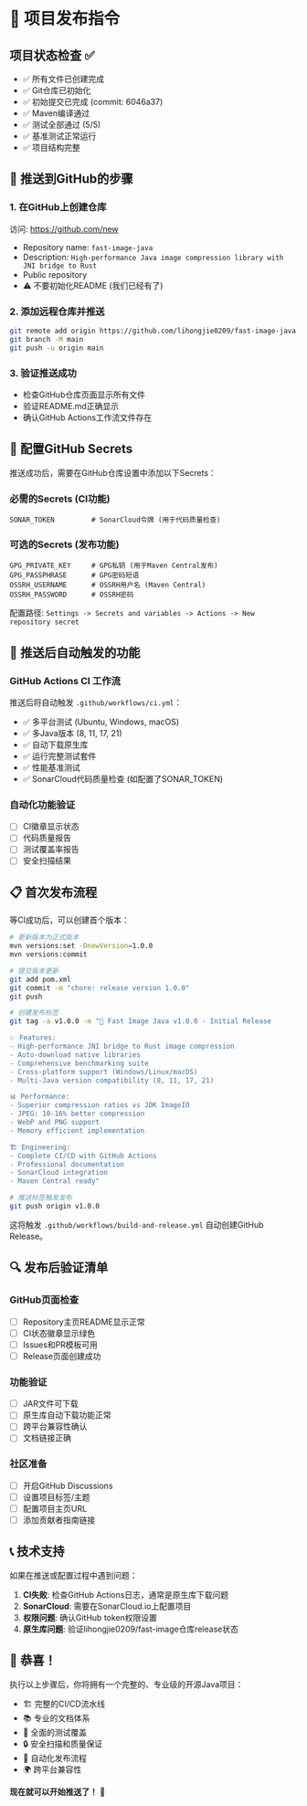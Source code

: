 # 🚀 项目发布指令

## 项目状态检查 ✅
- ✅ 所有文件已创建完成
- ✅ Git仓库已初始化
- ✅ 初始提交已完成 (commit: 6046a37)
- ✅ Maven编译通过
- ✅ 测试全部通过 (5/5)
- ✅ 基准测试正常运行
- ✅ 项目结构完整

## 🔄 推送到GitHub的步骤

### 1. 在GitHub上创建仓库
访问: https://github.com/new
- Repository name: `fast-image-java`
- Description: `High-performance Java image compression library with JNI bridge to Rust`
- Public repository
- ⚠️ 不要初始化README (我们已经有了)

### 2. 添加远程仓库并推送
```bash
git remote add origin https://github.com/lihongjie0209/fast-image-java.git
git branch -M main
git push -u origin main
```

### 3. 验证推送成功
- 检查GitHub仓库页面显示所有文件
- 验证README.md正确显示
- 确认GitHub Actions工作流文件存在

## 🔧 配置GitHub Secrets

推送成功后，需要在GitHub仓库设置中添加以下Secrets：

### 必需的Secrets (CI功能)
```
SONAR_TOKEN         # SonarCloud令牌 (用于代码质量检查)
```

### 可选的Secrets (发布功能)
```
GPG_PRIVATE_KEY     # GPG私钥 (用于Maven Central发布)
GPG_PASSPHRASE      # GPG密码短语
OSSRH_USERNAME      # OSSRH用户名 (Maven Central)
OSSRH_PASSWORD      # OSSRH密码
```

配置路径: `Settings -> Secrets and variables -> Actions -> New repository secret`

## 🎯 推送后自动触发的功能

### GitHub Actions CI 工作流
推送后将自动触发 `.github/workflows/ci.yml`：
- ✅ 多平台测试 (Ubuntu, Windows, macOS)
- ✅ 多Java版本 (8, 11, 17, 21)
- ✅ 自动下载原生库
- ✅ 运行完整测试套件
- ✅ 性能基准测试
- ✅ SonarCloud代码质量检查 (如配置了SONAR_TOKEN)

### 自动化功能验证
- [ ] CI徽章显示状态
- [ ] 代码质量报告
- [ ] 测试覆盖率报告
- [ ] 安全扫描结果

## 📋 首次发布流程

等CI成功后，可以创建首个版本：

```bash
# 更新版本为正式版本
mvn versions:set -DnewVersion=1.0.0
mvn versions:commit

# 提交版本更新
git add pom.xml
git commit -m "chore: release version 1.0.0"
git push

# 创建发布标签
git tag -a v1.0.0 -m "🎉 Fast Image Java v1.0.0 - Initial Release

✨ Features:
- High-performance JNI bridge to Rust image compression
- Auto-download native libraries
- Comprehensive benchmarking suite
- Cross-platform support (Windows/Linux/macOS)
- Multi-Java version compatibility (8, 11, 17, 21)

📊 Performance:
- Superior compression ratios vs JDK ImageIO
- JPEG: 10-16% better compression
- WebP and PNG support
- Memory efficient implementation

🏗️ Engineering:
- Complete CI/CD with GitHub Actions
- Professional documentation
- SonarCloud integration
- Maven Central ready"

# 推送标签触发发布
git push origin v1.0.0
```

这将触发 `.github/workflows/build-and-release.yml` 自动创建GitHub Release。

## 🔍 发布后验证清单

### GitHub页面检查
- [ ] Repository主页README显示正常
- [ ] CI状态徽章显示绿色
- [ ] Issues和PR模板可用
- [ ] Release页面创建成功

### 功能验证
- [ ] JAR文件可下载
- [ ] 原生库自动下载功能正常
- [ ] 跨平台兼容性确认
- [ ] 文档链接正确

### 社区准备
- [ ] 开启GitHub Discussions
- [ ] 设置项目标签/主题
- [ ] 配置项目主页URL
- [ ] 添加贡献者指南链接

## 📞 技术支持

如果在推送或配置过程中遇到问题：

1. **CI失败**: 检查GitHub Actions日志，通常是原生库下载问题
2. **SonarCloud**: 需要在SonarCloud.io上配置项目
3. **权限问题**: 确认GitHub token权限设置
4. **原生库问题**: 验证lihongjie0209/fast-image仓库release状态

## 🎉 恭喜！

执行以上步骤后，你将拥有一个完整的、专业级的开源Java项目：
- 🏗️ 完整的CI/CD流水线
- 📚 专业的文档体系  
- 🧪 全面的测试覆盖
- 🔒 安全扫描和质量保证
- 🚀 自动化发布流程
- 🌍 跨平台兼容性

**现在就可以开始推送了！** 🚀
